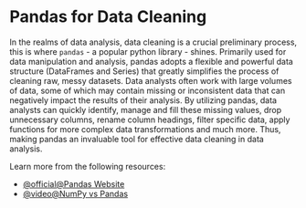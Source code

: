 # Pandas for Data Cleaning 

In the realms of data analysis, data cleaning is a crucial preliminary process, this is where `pandas` - a popular python library - shines. Primarily used for data manipulation and analysis, pandas adopts a flexible and powerful data structure (DataFrames and Series) that greatly simplifies the process of cleaning raw, messy datasets. Data analysts often work with large volumes of data, some of which may contain missing or inconsistent data that can negatively impact the results of their analysis. By utilizing pandas, data analysts can quickly identify, manage and fill these missing values, drop unnecessary columns, rename column headings, filter specific data, apply functions for more complex data transformations and much more. Thus, making pandas an invaluable tool for effective data cleaning in data analysis.

Learn more from the following resources:

- [@official@Pandas Website](https://pandas.pydata.org/)
- [@video@NumPy vs Pandas](https://www.youtube.com/watch?v=KHoEbRH46Zk)